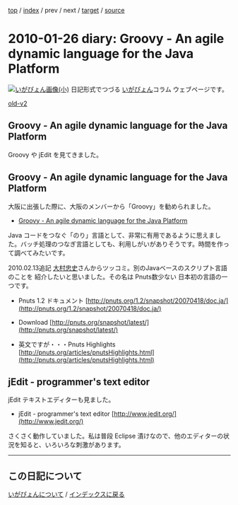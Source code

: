[top](https://igapyon.github.io/diary/) 
 / [index](https://igapyon.github.io/diary/2010/index.html) 
 / prev 
 / next 
 / [target](https://igapyon.github.io/diary/2010/ig100126.html) 
 / [source](https://github.com/igapyon/diary/blob/gh-pages/2010/ig100126.html.src.md) 

2010-01-26 diary: Groovy - An agile dynamic language for the Java Platform
=====================================================================================================
[![いがぴょん画像(小)](https://igapyon.github.io/diary/images/iga200306s.jpg "いがぴょん")](https://igapyon.github.io/diary/memo/memoigapyon.html) 日記形式でつづる [いがぴょん](https://igapyon.github.io/diary/memo/memoigapyon.html)コラム ウェブページです。

[old-v2](ig100126-orig.html)

## Groovy - An agile dynamic language for the Java Platform

Groovy や jEdit を見てきました。


## Groovy - An agile dynamic language for the Java Platform

大阪に出張した際に、大阪のメンバーから「Groovy」を勧められました。

* [Groovy - An agile dynamic language for the Java Platform](http://groovy.codehaus.org/)

Java コードをつなぐ「のり」言語として、非常に有用であるように思えました。バッチ処理のつなぎ言語としても、利用しがいがありそうです。時間を作って調べてみたいです。

2010.02.13追記 [大村忠史](http://www.cutt.co.jp/book/4-87783-052-9.html)さんからツッコミ。別のJavaベースのスクリプト言語のことを 紹介したいと思いました。その名は Pnuts数少ない 日本初の言語の一つです。

* Pnuts 1.2 ドキュメント
  [http://pnuts.org/1.2/snapshot/20070418/doc.ja/](http://pnuts.org/1.2/snapshot/20070418/doc.ja/)
  
* Download
  [http://pnuts.org/snapshot/latest/](http://pnuts.org/snapshot/latest/)
  
* 英文ですが・・・Pnuts Highlights
  [http://pnuts.org/articles/pnutsHighlights.html](http://pnuts.org/articles/pnutsHighlights.html)

## jEdit - programmer's text editor

jEdit テキストエディターも見ました。

* jEdit - programmer's text editor
  [http://www.jedit.org/](http://www.jedit.org/)

さくさく動作していました。私は普段 Eclipse 漬けなので、他のエディターの状況を知ると、いろいろな刺激があります。

----------------------------------------------------------------------------------------------------

## この日記について
[いがぴょんについて](https://igapyon.github.io/diary/memo/memoigapyon.html) / [インデックスに戻る](https://igapyon.github.io/diary/idxall.html)
